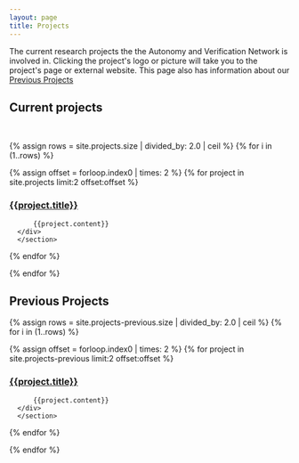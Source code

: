```yaml
---
layout: page
title: Projects
---
```


The current research projects the the Autonomy and Verification Network is involved in. Clicking the project's logo or picture will take you to the project's page or external website. This page also has information about our [Previous Projects](#previous-projects)

## Current projects
<br>

{% assign rows = site.projects.size | divided_by: 2.0 | ceil %}
{% for i in (1..rows) %}
<article class="row">
 {% assign offset = forloop.index0 | times: 2 %}
   {% for project in site.projects limit:2 offset:offset %}
      <section class="columns large-6">
      <div class="shaded_box">
          <h3 style="text-decoration: underline;"> {{project.title}}</h3>
          
          {{project.content}}
      </div>
      </section>     
   {% endfor %}   
</article>
{% endfor %}




## Previous Projects

{% assign rows = site.projects-previous.size | divided_by: 2.0 | ceil %}
{% for i in (1..rows) %}
<article class="row">
 {% assign offset = forloop.index0 | times: 2 %}
   {% for project in site.projects-previous limit:2 offset:offset %}
      <section class="columns large-6">
        <div class="shaded_box">
          <h3 style="text-decoration: underline;"> {{project.title}}</h3>
          
          {{project.content}}
      </div>
      </section>     
   {% endfor %}   
</article>
{% endfor %}
